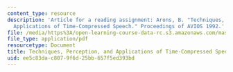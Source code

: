 ```yaml
---
content_type: resource
description: 'Article for a reading assignment: Arons, B. "Techniques, Peception and
  Applications of Time-Compressed Speech." Proceedings of AVIOS 1992.'
file: /media/https%3A/open-learning-course-data-rc.s3.amazonaws.com/mas-632-conversational-computer-systems-fall-2008/ee5c83dac8079f6d25bb657f5ed393bd_arons_timecomp.pdf
file_type: application/pdf
resourcetype: Document
title: Techniques, Perception, and Applications of Time-Compressed Speech
uid: ee5c83da-c807-9f6d-25bb-657f5ed393bd
---
```

